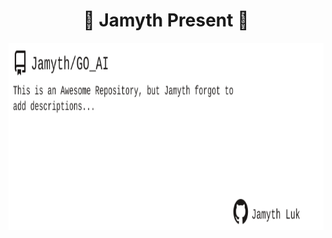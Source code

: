 <!-- built at 3/6/2024, 8:13:39 PM -->
<h1 align="center">
🎉 Jamyth Present 🎉
</h1>
<p align="center">
    <a href="https://github.com/Jamyth/GO_AI">
        <img width="1000" height="300" src="./readme.svg" />
    </a>
</p>